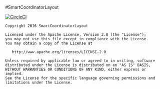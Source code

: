 #SmartCoordinatorLayout

[![CircleCI](https://circleci.com/gh/lalosoft/SmartCoordinatorLayout/tree/master.svg?style=shield)](https://circleci.com/gh/lalosoft/SmartCoordinatorLayout/tree/master)


    Copyright 2016 SmartCoordinatorLayout

    Licensed under the Apache License, Version 2.0 (the "License");
    you may not use this file except in compliance with the License.
    You may obtain a copy of the License at

       http://www.apache.org/licenses/LICENSE-2.0

    Unless required by applicable law or agreed to in writing, software
    distributed under the License is distributed on an "AS IS" BASIS,
    WITHOUT WARRANTIES OR CONDITIONS OF ANY KIND, either express or implied.
    See the License for the specific language governing permissions and
    limitations under the License.
